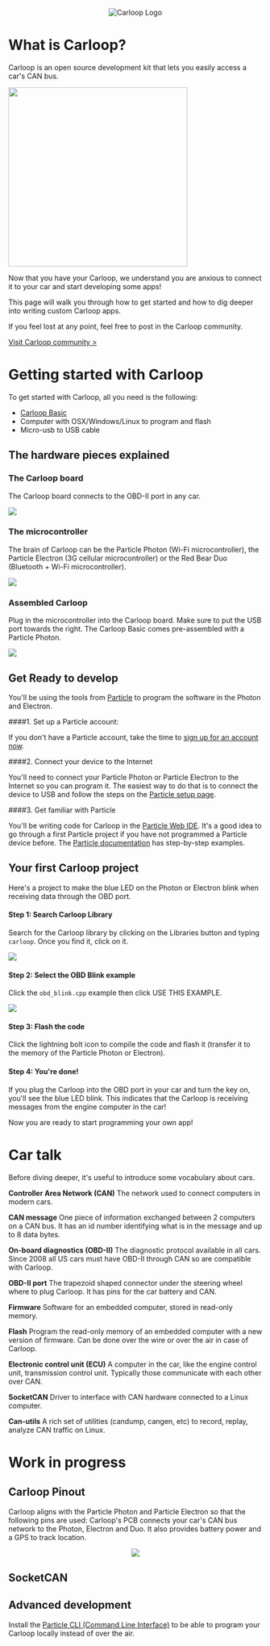 <p align="center">
  <img src="images/carloop_mark.png" alt="Carloop Logo"/>
</p>

# What is Carloop?
Carloop is an open source development kit that lets you easily access a car's CAN bus.

<a href="images/Photo2_750.jpg" data-caption="Carloop" data-fancybox="what-is-carloop">
  <img src="images/Photo2_750.jpg" width="355"/>
</a>

Now that you have your Carloop, we understand you are anxious to connect it to your car and start developing some apps!

This page will walk you through how to get started and how to dig deeper into writing custom Carloop apps.

If you feel lost at any point, feel free to post in the Carloop community.

[Visit Carloop community >](https://community.carloop.io)

# Getting started with Carloop

To get started with Carloop, all you need is the following:

- [Carloop Basic](https://store.carloop.io/products/carloop-basic?utm_source=github&utm_campaign=docs)
- Computer with OSX/Windows/Linux to program and flash
- Micro-usb to USB cable

## The hardware pieces explained

### The Carloop board

The Carloop board connects to the OBD-II port in any car.

<a href="images/Carloop.jpg" data-caption="Carloop board" data-fancybox="hardware">
  <img src="images/Carloop.jpg" class="narrow-image">
</a>

### The microcontroller

The brain of Carloop can be the Particle Photon (Wi-Fi microcontroller), the Particle
Electron (3G cellular microcontroller) or the Red Bear Duo (Bluetooth +
Wi-Fi microcontroller).

<a href="images/microcontrollers.jpg" data-caption="Microcontrollers compatible with Carloop" data-fancybox="hardware">
  <img src="images/microcontrollers.jpg" class="narrow-image">
</a>

### Assembled Carloop

Plug in the microcontroller into the Carloop board. Make sure to put the USB port towards the right.
The Carloop Basic comes pre-assembled with a Particle Photon.

<a href="images/Carloop_assembled.jpg" data-caption="Carloop with a Photon" data-fancybox="hardware">
  <img src="images/Carloop_assembled.jpg" class="narrow-image">
</a>

## Get Ready to develop

You'll be using the tools from [Particle](https://www.particle.io) to
program the software in the Photon and Electron.

####1.	Set up a Particle account:

If you don't have a Particle account, take the time to
<a href="https://login.particle.io/signup" target="_blank">sign up for an account now</a>.

####2.	Connect your device to the Internet

You'll need to connect your Particle Photon or Particle Electron to the
Internet so you can program it.
The easiest way to do that is to connect the device to USB and follow the
steps on the [Particle setup page](https://setup.particle.io).

####3.	Get familiar with Particle

You'll be writing code for Carloop in the [Particle Web IDE](https://build.particle.io).
It's a good idea to go through a first Particle project if you have not
programmed a Particle device before.  The [Particle
documentation](https://docs.particle.io) has step-by-step examples.

## Your first Carloop project

Here's a project to make the blue LED on the Photon or Electron blink when receiving
data through the OBD port.

####	Step 1: Search Carloop Library
Search for the Carloop library by clicking on the Libraries button and typing `carloop`. Once you find it, click on it.

<a href="images/library_create.png" data-caption="Search for the Carloop library" data-fancybox="getting-started">
  <img src="images/library_create.png">
</a>

####	Step 2: Select the OBD Blink example
Click the `obd_blink.cpp` example then click USE THIS EXAMPLE.

<a href="images/include_library.png" data-caption="Include the Carloop library" data-fancybox="getting-started">
  <img src="images/include_library.png">
</a>

####	Step 3: Flash the code
Click the lightning bolt icon to compile the code and flash it (transfer it to the memory of the Particle Photon or Electron).

####	Step 4: You're done!
If you plug the Carloop into the OBD port in your car and turn the key
on, you'll see the blue LED blink. This indicates that the Carloop is
receiving messages from the engine computer in the car!

Now you are ready to start programming your own app!

# Car talk

Before diving deeper, it's useful to introduce some vocabulary about cars.

**Controller Area Network (CAN)** The network used to connect computers in modern cars.

**CAN message** One piece of information exchanged between 2 computers on a CAN bus. It has an id number identifying what is in the message and up to 8 data bytes.

**On-board diagnostics (OBD-II)** The diagnostic protocol available in all cars. Since 2008 all US cars must have OBD-II through CAN so are compatible with Carloop.

**OBD-II port** The trapezoid shaped connector under the steering wheel where to plug Carloop. It has pins for the car battery and CAN.

**Firmware** Software for an embedded computer, stored in read-only memory.

**Flash** Program the read-only memory of an embedded computer with a new version of firmware. Can be done over the wire or over the air in case of Carloop.

**Electronic control unit (ECU)** A computer in the car, like the engine control unit, transmission control unit. Typically those communicate with each other over CAN.

**SocketCAN** Driver to interface with CAN hardware connected to a Linux computer.

**Can-utils** A rich set of utilities (candump, cangen, etc) to record, replay, analyze CAN traffic on Linux.

# Work in progress

## Carloop Pinout

Carloop aligns with the Particle Photon and Particle Electron so that the following pins are used:
Carloop's PCB connects your car's CAN bus network to the Photon, Electron and Duo. It also provides battery power and a GPS to track location.

<p align="center">
<p align="center">
	<a href="images/Carloop_Photon_Pinout_small.png" data-caption="Photon Pinout" data-fancybox="getting-started">
	  <img src="images/include_library.png">
	</a>
</p>


## SocketCAN

## Advanced development

Install the [Particle CLI (Command Line Interface)](https://www.particle.io/cli) to be able to program your Carloop locally instead of over the air.

